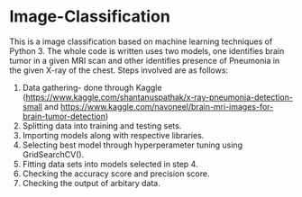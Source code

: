 # Image-Classification
This is a image classification based on machine learning techniques of Python 3. The whole code is written uses two models, one identifies brain tumor in a given MRI scan and other identifies presence of Pneumonia in the given X-ray of the chest.
Steps involved are as follows:
1.   Data gathering- done through Kaggle (https://www.kaggle.com/shantanuspathak/x-ray-pneumonia-detection-small and https://www.kaggle.com/navoneel/brain-mri-images-for-brain-tumor-detection)
2.   Splitting data into training and testing sets.
3.   Importing models along with respective libraries.
4.   Selecting best model through hyperperameter tuning using GridSearchCV().
5.   Fitting data sets into models selected in step 4.
6.   Checking the accuracy score and precision score.
7.   Checking the output of arbitary data.
